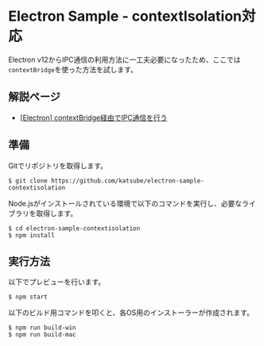 # Electron Sample - contextIsolation対応
Electron v12からIPC通信の利用方法に一工夫必要になったため、ここでは`contextBridge`を使った方法を試します。

## 解説ページ
* [[Electron] contextBridge経由でIPC通信を行う](https://blog.katsubemakito.net/nodejs/electron/ipc-for-contextbridge)

## 準備
Gitでリポジトリを取得します。
```shellsession
$ git clone https://github.com/katsube/electron-sample-contextisolation
```

Node.jsがインストールされている環境で以下のコマンドを実行し、必要なライブラリを取得します。
```shellsession
$ cd electron-sample-contextisolation
$ npm install
```

## 実行方法
以下でプレビューを行います。
```shellsession
$ npm start
```

以下のビルド用コマンドを叩くと、各OS用のインストーラーが作成されます。
```shellsession
$ npm run build-win
$ npm run build-mac
```
